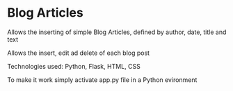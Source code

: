 # Blog Articles
Allows the inserting of simple Blog Articles, defined by author, date, title and text

Allows the insert, edit ad delete of each blog post

Technologies used:
Python, Flask, HTML, CSS


To make it work simply activate app.py file in a Python evironment
